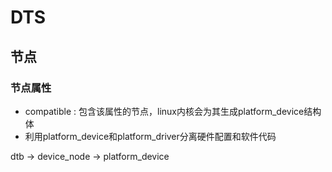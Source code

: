 # DTS

## 节点

### 节点属性

+ compatible : 包含该属性的节点，linux内核会为其生成platform_device结构体
+ 利用platform_device和platform_driver分离硬件配置和软件代码

dtb -> device_node -> platform_device
